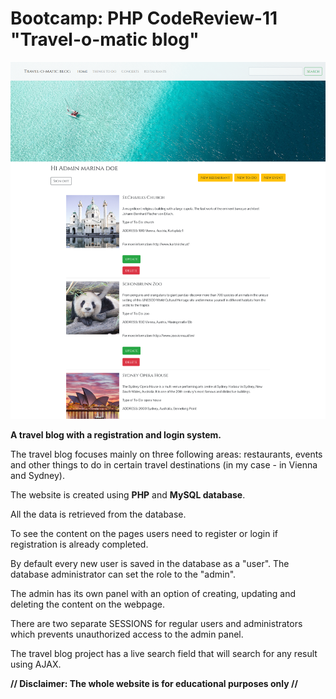 # Bootcamp: PHP CodeReview-11 "Travel-o-matic blog"

<p align="center">
  <img width="700" src="img/layout.png">
</p>

**A travel blog with a registration and login system.**

The travel blog focuses mainly on three following areas: restaurants, events and other things to do in certain travel destinations (in my case - in Vienna and Sydney).

The website is created using **PHP** and **MySQL database**.

All the data is retrieved from the database.

To see the content on the pages users need to register or login if registration is already completed.

By default every new user is saved in the database as a "user". The database administrator can set the role to the "admin". 

The admin has its own panel with an option of creating, updating and deleting the content on the webpage.

There are two separate SESSIONS for regular users and administrators which prevents unauthorized access to the admin panel.

The travel blog project has a live search field that will search for any result using AJAX.

**// Disclaimer: The whole website is for educational purposes only //**


